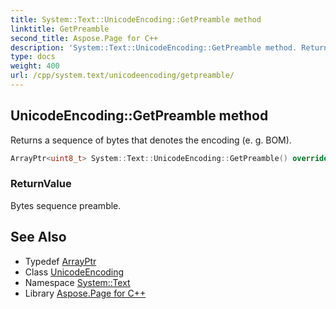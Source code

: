 ```yaml
---
title: System::Text::UnicodeEncoding::GetPreamble method
linktitle: GetPreamble
second_title: Aspose.Page for C++
description: 'System::Text::UnicodeEncoding::GetPreamble method. Returns a sequence of bytes that denotes the encoding (e. g. BOM) in C++.'
type: docs
weight: 400
url: /cpp/system.text/unicodeencoding/getpreamble/
---
```

## UnicodeEncoding::GetPreamble method


Returns a sequence of bytes that denotes the encoding (e. g. BOM).

```cpp
ArrayPtr<uint8_t> System::Text::UnicodeEncoding::GetPreamble() override
```


### ReturnValue

Bytes sequence preamble.

## See Also

* Typedef [ArrayPtr](../../../system/arrayptr/)
* Class [UnicodeEncoding](../)
* Namespace [System::Text](../../)
* Library [Aspose.Page for C++](../../../)
